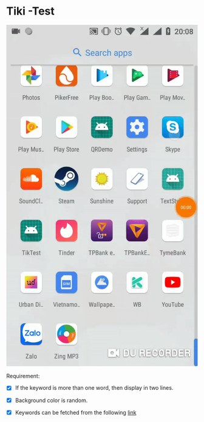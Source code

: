 # Tiki -Test



 ![](./results/ezgif.com-video-to-gif.gif)

Requirement:

 * [X] If the keyword is more than one word, then display in two lines.
 * [X] Background color is random.
 * [X] Keywords can be fetched from the following [link](https://gist.githubusercontent.com/talenguyen/38b790795722e7d7b1b5db051c5786e5/raw/63380022f5f0c9a100f51a1e30887ca494c3326e/keywords.json)

